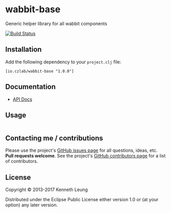 # wabbit-base
Generic helper library for all wabbit components

[![Build Status](https://travis-ci.org/llnek/wabbit-base.svg?branch=master)](https://travis-ci.org/llnek/wabbit-base)

## Installation

Add the following dependency to your `project.clj` file:

    [io.czlab/wabbit-base "1.0.0"]

## Documentation

* [API Docs](https://llnek.github.io/wabbit-base/)

## Usage

```clojure

```

## Contacting me / contributions

Please use the project's [GitHub issues page] for all questions, ideas, etc. **Pull requests welcome**. See the project's [GitHub contributors page] for a list of contributors.

## License

Copyright © 2013-2017 Kenneth Leung

Distributed under the Eclipse Public License either version 1.0 or (at
your option) any later version.

<!--- links (repos) -->
[CHANGELOG]: https://github.com/llnek/wabbit-base/releases
[GitHub issues page]: https://github.com/llnek/wabbit-base/issues
[GitHub contributors page]: https://github.com/llnek/wabbit-base/graphs/contributors



